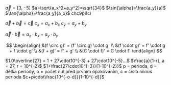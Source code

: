 $\vec{a}=[3,-5]$
$a=\sqrt{a_x^2+a_y^2}=\sqrt{34}$
$\sin{\alpha}=\frac{a_y}{a}$
$\tan{\alpha}=\frac{a_y}{a_x}$
chc9p8ci

$\vec{a}+\vec{b}=\vec{c}$
$c_x = a_x+b_x$
$c_y=a_y+b_y$


$\vec{a} \cdot \vec{b} = a_x \cdot b_x + a_y \cdot b_y$

$$
\begin{align}
&(f \circ g)' = (f' \circ g) \cdot g' \\
&(f \cdot g)' = f' \cdot g + f \cdot g' \\
&(f + g)' = f' + g' \\
&(C \cdot f)' = C \cdot f'
\end{align}
$$

$1.0\overline{27} = 1 + 27\cdot10^{-3} + 27\cdot10^{-5}...$
$\frac{a}{1-r}, a = 27, r = 10^{-2}$
$1+\frac{27\cdot10^{-3}}{1-10^{-2}}$
p = perioda, d = délka periody, o = počet nul před prvním opakováním, c = číslo minus perioda
$c+p\cdot\frac{10^{-o-d}}{1-10^{-d}}$
